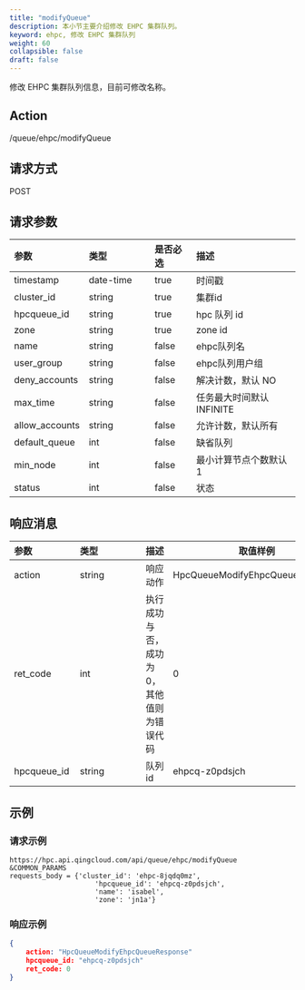 ```yaml
---
title: "modifyQueue"
description: 本小节主要介绍修改 EHPC 集群队列。 
keyword: ehpc, 修改 EHPC 集群队列
weight: 60
collapsible: false
draft: false
---
```


修改 EHPC 集群队列信息，目前可修改名称。

## Action

/queue/ehpc/modifyQueue

## 请求方式

POST

## 请求参数

| <span style="display:inline-block;width:100px">参数</span> | <span style="display:inline-block;width:100px">类型</span> | 是否必选 | 描述                      |
| :--------------------------------------------------------- | :--------------------------------------------------------- | :------- | :------------------------ |
| timestamp                                                  | date-time                                                  | true     | 时间戳                    |
| cluster_id                                                 | string                                                     | true     | 集群id                    |
| hpcqueue_id                                                | string                                                     | true     | hpc 队列 id               |
| zone                                                       | string                                                     | true     | zone id                   |
| name                                                       | string                                                     | false    | ehpc队列名                |
| user_group                                                 | string                                                     | false    | ehpc队列用户组            |
| deny_accounts                                              | string                                                     | false    | 解决计数，默认 NO         |
| max_time                                                   | string                                                     | false    | 任务最大时间默认 INFINITE |
| allow_accounts                                             | string                                                     | false    | 允许计数，默认所有        |
| default_queue                                              | int                                                        | false    | 缺省队列                  |
| min_node                                                   | int                                                        | false    | 最小计算节点个数默认 1    |
| status                                                     | int                                                        | false    | 状态                      |

## 响应消息

| <span style="display:inline-block;width:100px">参数</span> | <span style="display:inline-block;width:100px">类型</span> | 描述                                      | 取值样例                        |
| :--------------------------------------------------------- | :--------------------------------------------------------- | ----------------------------------------- | ------------------------------- |
| action                                                     | string                                                     | 响应动作                                  | HpcQueueModifyEhpcQueueResponse |
| ret_code                                                   | int                                                        | 执行成功与否，成功为0，其他值则为错误代码 | 0                               |
| hpcqueue_id                                                | string                                                     | 队列 id                                   | ehpcq-z0pdsjch                  |

## 示例

### 请求示例

```url
https://hpc.api.qingcloud.com/api/queue/ehpc/modifyQueue
&COMMON_PARAMS
requests_body = {'cluster_id': 'ehpc-8jqdq0mz',
                     'hpcqueue_id': 'ehpcq-z0pdsjch',
                     'name': 'isabel',
                     'zone': 'jn1a'}
```

### 响应示例

```json
{
	action: "HpcQueueModifyEhpcQueueResponse"
	hpcqueue_id: "ehpcq-z0pdsjch"
	ret_code: 0
}
```
